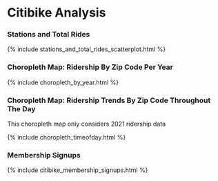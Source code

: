 # Citibike Analysis

### Stations and Total Rides

{% include stations_and_total_rides_scatterplot.html %}

### Choropleth Map: Ridership By Zip Code Per Year

{% include choropleth_by_year.html %}

### Choropleth Map: Ridership Trends By Zip Code Throughout The Day

This choropleth map only considers 2021 ridership data

{% include choropleth_timeofday.html %}

### Membership Signups

{% include citibike_membership_signups.html %}